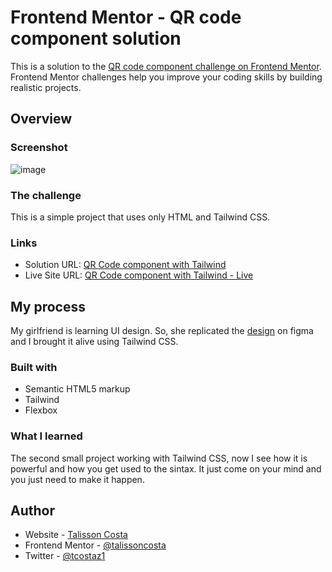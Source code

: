 # Frontend Mentor - QR code component solution

This is a solution to the [QR code component challenge on Frontend Mentor](https://www.frontendmentor.io/challenges/qr-code-component-iux_sIO_H). Frontend Mentor challenges help you improve your coding skills by building realistic projects.  

## Overview

### Screenshot

![image](https://user-images.githubusercontent.com/2528597/229587939-693fb1ba-b18f-49dc-9d21-6c3824d0d35d.png)

### The challenge

This is a simple project that uses only HTML and Tailwind CSS.

### Links

- Solution URL: [QR Code component with Tailwind](https://github.com/talissoncosta/talissoncosta.github.io/blob/master/frontend-mentor/qr-code-component-main)
- Live Site URL: [QR Code component with Tailwind - Live](https://talissoncosta.github.io/frontend-mentor/qr-code-component-main/index.html)

## My process

My girlfriend is learning UI design. So, she replicated the [design](https://www.figma.com/file/fL480Stwlq9Wd2a96D0Jef/Qr-Code-Component?node-id=1%3A2&t=NODngVLjsAB7FXzq-1) on figma and I brought it alive using Tailwind CSS.

### Built with

- Semantic HTML5 markup
- Tailwind
- Flexbox

### What I learned

The second small project working with Tailwind CSS, now I see how it is powerful and how you get used to the sintax. It just come on your mind and you just need to make it happen.

## Author

- Website - [Talisson Costa](https://talissoncosta.github.io/)
- Frontend Mentor - [@talissoncosta](https://www.frontendmentor.io/profile/talissoncosta)
- Twitter - [@tcostaz1](https://twitter.com/tcostaz1)
